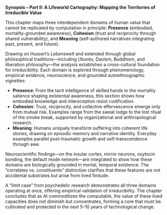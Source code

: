 **Synopsis – Part II: A Lifeworld Cartography: Mapping the Territories of Irreducible Value**

This chapter maps three interdependent domains of human value that cannot be replicated by computation in principle: **Presence** (embodied, mortality-grounded awareness), **Cohesion** (trust and reciprocity through shared vulnerability), and **Meaning** (self-authored narratives integrating past, present, and future).

Drawing on Husserl’s *Lebenswelt* and extended through global philosophical traditions—including Ubuntu, Daoism, Buddhism, and liberation philosophy—the analysis establishes a cross-cultural foundation for irreducibility. Each domain is explored through phenomenology, empirical evidence, neuroscience, and grounded autoethnographic vignettes:

* **Presence**: From the tacit intelligence of skilled hands to the mortality salience shaping existential awareness, this section shows how embodied knowledge and interoception resist codification.
* **Cohesion**: Trust, reciprocity, and collective effervescence emerge only from mutual risk. Examples range from the sweat lodge to the lost ritual of the smoke break, supported by organizational and anthropological research.
* **Meaning**: Humans uniquely transform suffering into coherent life stories, drawing on episodic memory and narrative identity. Everyday examples parallel post-traumatic growth and self-transcendence through awe.

Neuroscientific findings—on the insular cortex, mirror neurons, oxytocin bonding, the default mode network—are integrated to show how these domains are biologically grounded in mortal, temporal existence. The “correlates vs. constituents” distinction clarifies that these features are not accidental substrates but arise from lived finitude.

A “limit case” from psychedelic research demonstrates all three domains operating at once, offering empirical validation of irreducibility. The chapter concludes that as AI commoditizes the computable, the value of these lived capacities does not diminish but concentrates, forming a core that must be cultivated and protected in the next 5–10 years of technological change.

